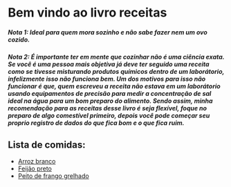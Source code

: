 # Bem vindo ao livro receitas

##### Nota 1: Ideal para quem mora sozinho e nâo sabe fazer nem um ovo cozido.

##### Nota 2: É importante ter em mente que cozinhar não é uma ciência exata. Se você é uma pessoa mais objetiva já deve ter seguido uma receita como se tivesse misturando produtos químicos dentro de um laborátorio, infelizmente isso não funciona bem. Um dos motivos para isso não funcionar é que, quem escreveu a receita não estava em um laborátorio usando equipamentos de precisão para medir a concentração de sal ideal na água para um bom preparo do alimento. Sendo assim, minha recomendação para as receitas desse livro é seja flexível, foque no preparo de algo comestível primeiro, depois você pode começar seu proprio registro de dados do que fica bom e o que fica ruim.



## Lista de comidas:

* [Arroz branco](receitas//ArrozBranco.md)
* [Feijão preto](receitas//FeijaoPreto.md)
* [Peito de frango grelhado](receitas//PeitoFrangoGrelhado.md)


